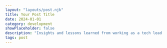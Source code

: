 ```yaml
---
layout: "layouts/post.njk"
title: Your Post Title
date: 2024-01-01
category: development
showPlaceholder: false
description: "Insights and lessons learned from working as a tech lead at major tech companies. Real experiences and practical advice for aspiring developers."
tags: post
---
```

